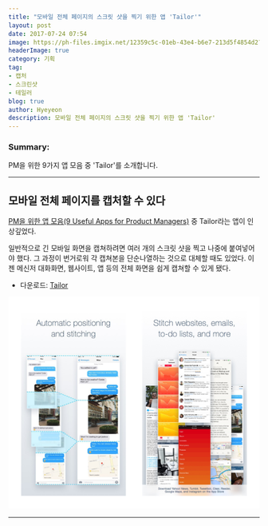 ```yaml
---
title: "모바일 전체 페이지의 스크릿 샷을 찍기 위한 앱 'Tailor'"
layout: post
date: 2017-07-24 07:54
image: https://ph-files.imgix.net/12359c5c-01eb-43e4-b6e7-213d5f4854d2?auto=format&auto=compress&codec=mozjpeg&cs=strip&w=120&h=120&fit=crop&dpr=2
headerImage: true
category: 기획
tag:
- 캡처
- 스크린샷
- 테일러
blog: true
author: Hyeyeon
description: 모바일 전체 페이지의 스크릿 샷을 찍기 위한 앱 'Tailor'
---
```


### Summary:

PM을 위한 9가지 앱 모음 중 'Tailor'를 소개합니다.

---

## 모바일 전체 페이지를 캡처할 수 있다

[PM을 위한 앱 모음(9 Useful Apps for Product Managers)](https://blog.producthunt.com/9-useful-apps-for-product-managers-86e8200e39c3) 중 Tailor라는 앱이 인상깊었다.

일반적으로 긴 모바일 화면을 캡쳐하려면 여러 개의 스크릿 샷을 찍고 나중에 붙여넣어야 했다. 그 과정이 번거로워 각 캡쳐본을 단순나열하는 것으로 대체할 때도 있었다. 이젠 메신저 대화화면, 웹사이트, 앱 등의 전체 화면을 쉽게 캡쳐할 수 있게 됐다.

* 다운로드: [Tailor](http://www.trytailor.com/)

![pic1](/assets/images/post/002/162_01.png)

---
